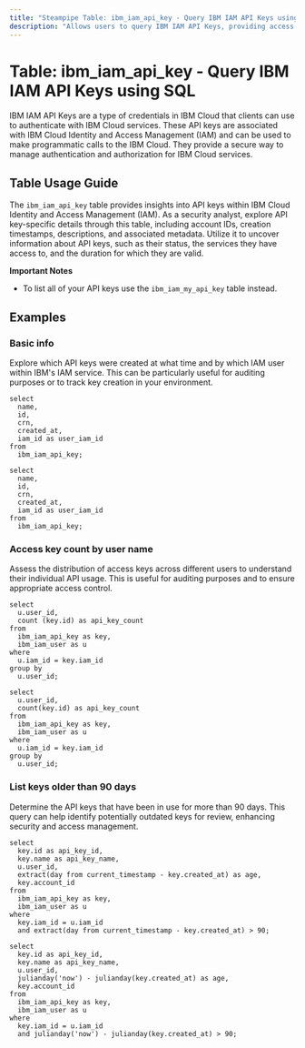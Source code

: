 ```yaml
---
title: "Steampipe Table: ibm_iam_api_key - Query IBM IAM API Keys using SQL"
description: "Allows users to query IBM IAM API Keys, providing access to details about API keys associated with IBM Cloud Identity and Access Management (IAM)."
---
```


# Table: ibm_iam_api_key - Query IBM IAM API Keys using SQL

IBM IAM API Keys are a type of credentials in IBM Cloud that clients can use to authenticate with IBM Cloud services. These API keys are associated with IBM Cloud Identity and Access Management (IAM) and can be used to make programmatic calls to the IBM Cloud. They provide a secure way to manage authentication and authorization for IBM Cloud services.

## Table Usage Guide

The `ibm_iam_api_key` table provides insights into API keys within IBM Cloud Identity and Access Management (IAM). As a security analyst, explore API key-specific details through this table, including account IDs, creation timestamps, descriptions, and associated metadata. Utilize it to uncover information about API keys, such as their status, the services they have access to, and the duration for which they are valid.

**Important Notes**
- To list all of your API keys use the `ibm_iam_my_api_key` table instead.

## Examples

### Basic info
Explore which API keys were created at what time and by which IAM user within IBM's IAM service. This can be particularly useful for auditing purposes or to track key creation in your environment.

```sql+postgres
select
  name,
  id,
  crn,
  created_at,
  iam_id as user_iam_id
from
  ibm_iam_api_key;
```

```sql+sqlite
select
  name,
  id,
  crn,
  created_at,
  iam_id as user_iam_id
from
  ibm_iam_api_key;
```

### Access key count by user name
Assess the distribution of access keys across different users to understand their individual API usage. This is useful for auditing purposes and to ensure appropriate access control.

```sql+postgres
select
  u.user_id,
  count (key.id) as api_key_count
from
  ibm_iam_api_key as key,
  ibm_iam_user as u
where
  u.iam_id = key.iam_id
group by
  u.user_id;
```

```sql+sqlite
select
  u.user_id,
  count(key.id) as api_key_count
from
  ibm_iam_api_key as key,
  ibm_iam_user as u
where
  u.iam_id = key.iam_id
group by
  u.user_id;
```

### List keys older than 90 days
Determine the API keys that have been in use for more than 90 days. This query can help identify potentially outdated keys for review, enhancing security and access management.

```sql+postgres
select
  key.id as api_key_id,
  key.name as api_key_name,
  u.user_id,
  extract(day from current_timestamp - key.created_at) as age,
  key.account_id
from
  ibm_iam_api_key as key,
  ibm_iam_user as u
where
  key.iam_id = u.iam_id
  and extract(day from current_timestamp - key.created_at) > 90;
```

```sql+sqlite
select
  key.id as api_key_id,
  key.name as api_key_name,
  u.user_id,
  julianday('now') - julianday(key.created_at) as age,
  key.account_id
from
  ibm_iam_api_key as key,
  ibm_iam_user as u
where
  key.iam_id = u.iam_id
  and julianday('now') - julianday(key.created_at) > 90;
```